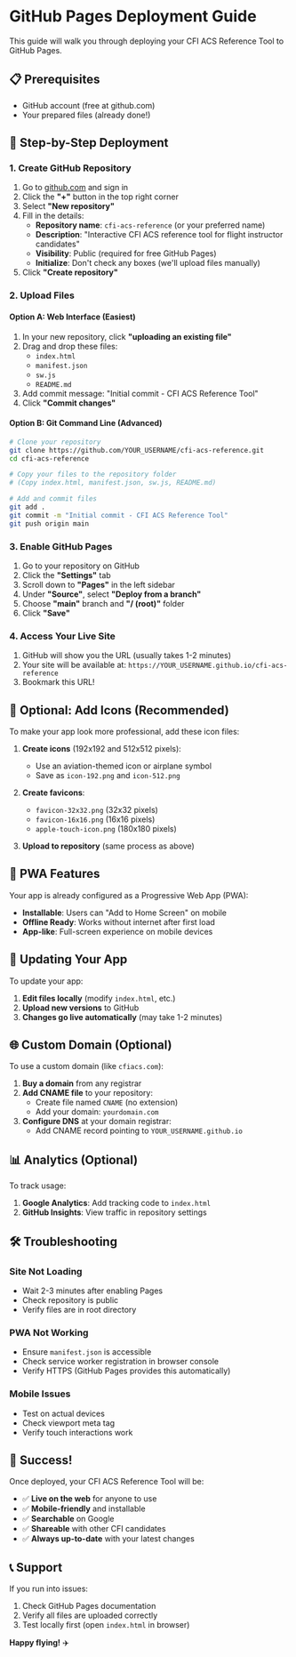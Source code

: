 # GitHub Pages Deployment Guide

This guide will walk you through deploying your CFI ACS Reference Tool to GitHub Pages.

## 📋 Prerequisites

- GitHub account (free at github.com)
- Your prepared files (already done!)

## 🚀 Step-by-Step Deployment

### 1. Create GitHub Repository

1. Go to [github.com](https://github.com) and sign in
2. Click the **"+"** button in the top right corner
3. Select **"New repository"**
4. Fill in the details:
   - **Repository name**: `cfi-acs-reference` (or your preferred name)
   - **Description**: "Interactive CFI ACS reference tool for flight instructor candidates"
   - **Visibility**: Public (required for free GitHub Pages)
   - **Initialize**: Don't check any boxes (we'll upload files manually)
5. Click **"Create repository"**

### 2. Upload Files

#### Option A: Web Interface (Easiest)
1. In your new repository, click **"uploading an existing file"**
2. Drag and drop these files:
   - `index.html`
   - `manifest.json`
   - `sw.js`
   - `README.md`
3. Add commit message: "Initial commit - CFI ACS Reference Tool"
4. Click **"Commit changes"**

#### Option B: Git Command Line (Advanced)
```bash
# Clone your repository
git clone https://github.com/YOUR_USERNAME/cfi-acs-reference.git
cd cfi-acs-reference

# Copy your files to the repository folder
# (Copy index.html, manifest.json, sw.js, README.md)

# Add and commit files
git add .
git commit -m "Initial commit - CFI ACS Reference Tool"
git push origin main
```

### 3. Enable GitHub Pages

1. Go to your repository on GitHub
2. Click the **"Settings"** tab
3. Scroll down to **"Pages"** in the left sidebar
4. Under **"Source"**, select **"Deploy from a branch"**
5. Choose **"main"** branch and **"/ (root)"** folder
6. Click **"Save"**

### 4. Access Your Live Site

1. GitHub will show you the URL (usually takes 1-2 minutes)
2. Your site will be available at: `https://YOUR_USERNAME.github.io/cfi-acs-reference`
3. Bookmark this URL!

## 🎨 Optional: Add Icons (Recommended)

To make your app look more professional, add these icon files:

1. **Create icons** (192x192 and 512x512 pixels):
   - Use an aviation-themed icon or airplane symbol
   - Save as `icon-192.png` and `icon-512.png`

2. **Create favicons**:
   - `favicon-32x32.png` (32x32 pixels)
   - `favicon-16x16.png` (16x16 pixels)
   - `apple-touch-icon.png` (180x180 pixels)

3. **Upload to repository** (same process as above)

## 📱 PWA Features

Your app is already configured as a Progressive Web App (PWA):

- **Installable**: Users can "Add to Home Screen" on mobile
- **Offline Ready**: Works without internet after first load
- **App-like**: Full-screen experience on mobile devices

## 🔄 Updating Your App

To update your app:

1. **Edit files locally** (modify `index.html`, etc.)
2. **Upload new versions** to GitHub
3. **Changes go live automatically** (may take 1-2 minutes)

## 🌐 Custom Domain (Optional)

To use a custom domain (like `cfiacs.com`):

1. **Buy a domain** from any registrar
2. **Add CNAME file** to your repository:
   - Create file named `CNAME` (no extension)
   - Add your domain: `yourdomain.com`
3. **Configure DNS** at your domain registrar:
   - Add CNAME record pointing to `YOUR_USERNAME.github.io`

## 📊 Analytics (Optional)

To track usage:

1. **Google Analytics**: Add tracking code to `index.html`
2. **GitHub Insights**: View traffic in repository settings

## 🛠️ Troubleshooting

### Site Not Loading
- Wait 2-3 minutes after enabling Pages
- Check repository is public
- Verify files are in root directory

### PWA Not Working
- Ensure `manifest.json` is accessible
- Check service worker registration in browser console
- Verify HTTPS (GitHub Pages provides this automatically)

### Mobile Issues
- Test on actual devices
- Check viewport meta tag
- Verify touch interactions work

## 🎉 Success!

Once deployed, your CFI ACS Reference Tool will be:
- ✅ **Live on the web** for anyone to use
- ✅ **Mobile-friendly** and installable
- ✅ **Searchable** on Google
- ✅ **Shareable** with other CFI candidates
- ✅ **Always up-to-date** with your latest changes

## 📞 Support

If you run into issues:
1. Check GitHub Pages documentation
2. Verify all files are uploaded correctly
3. Test locally first (open `index.html` in browser)

**Happy flying!** ✈️
